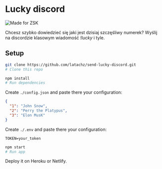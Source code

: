 # Lucky discord

![Made for ZSK](https://www.zsk.poznan.pl/wp-content/uploads/2019/05/logo_napis.png "ZSK Logo")

Chcesz szybko dowiedzieć się jaki jest dzisiaj szczęśliwy numerek? Wyślij na discordzie klasowym wiadomość *!lucky* i tyle.

## Setup

```bash
git clone https://github.com/latachz/send-lucky-discord.git
# Clone this repo

npm install
# Run dependencies

```

Create `./config.json` and paste there your configuration:

```json
{
  "1": "John Snow",
  "2": "Perry the Platypus",
  "3": "Elon MusK"
}
```

Create `./.env` and paste there your configuration:

```env
TOKEN=your_token
```

```bash
npm start
# Run app
```


Deploy it on Heroku or Netlify.


